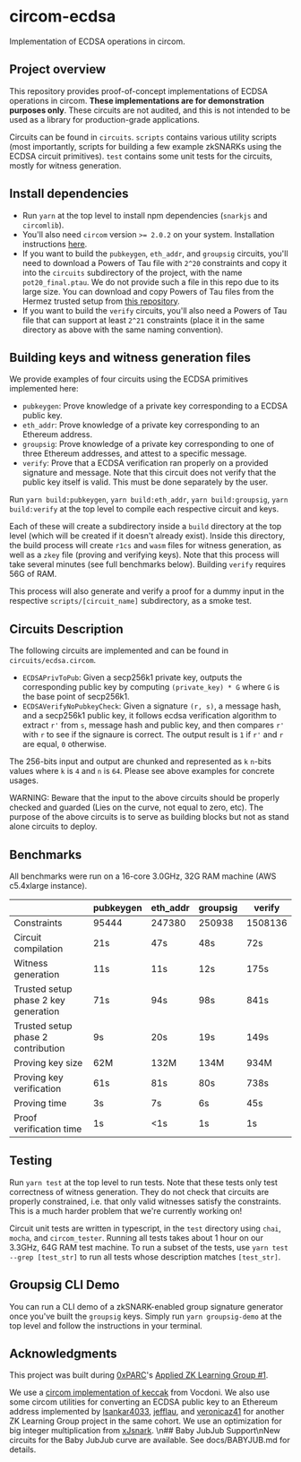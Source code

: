 # circom-ecdsa

Implementation of ECDSA operations in circom.

## Project overview

This repository provides proof-of-concept implementations of ECDSA operations in circom. **These implementations are for demonstration purposes only**.  These circuits are not audited, and this is not intended to be used as a library for production-grade applications.

Circuits can be found in `circuits`. `scripts` contains various utility scripts (most importantly, scripts for building a few example zkSNARKs using the ECDSA circuit primitives). `test` contains some unit tests for the circuits, mostly for witness generation.

## Install dependencies

- Run `yarn` at the top level to install npm dependencies (`snarkjs` and `circomlib`).
- You'll also need `circom` version `>= 2.0.2` on your system. Installation instructions [here](https://docs.circom.io/getting-started/installation/).
- If you want to build the `pubkeygen`, `eth_addr`, and `groupsig` circuits, you'll need to download a Powers of Tau file with `2^20` constraints and copy it into the `circuits` subdirectory of the project, with the name `pot20_final.ptau`. We do not provide such a file in this repo due to its large size. You can download and copy Powers of Tau files from the Hermez trusted setup from [this repository](https://github.com/iden3/snarkjs#7-prepare-phase-2).
- If you want to build the `verify` circuits, you'll also need a Powers of Tau file that can support at least `2^21` constraints (place it in the same directory as above with the same naming convention).

## Building keys and witness generation files

We provide examples of four circuits using the ECDSA primitives implemented here:
- `pubkeygen`: Prove knowledge of a private key corresponding to a ECDSA public key.
- `eth_addr`: Prove knowledge of a private key corresponding to an Ethereum address.
- `groupsig`: Prove knowledge of a private key corresponding to one of three Ethereum addresses, and attest to a specific message.
- `verify`: Prove that a ECDSA verification ran properly on a provided signature and message. Note that this circuit does not verify that the public key itself is valid. This must be done separately by the user.

Run `yarn build:pubkeygen`, `yarn build:eth_addr`, `yarn build:groupsig`, `yarn build:verify` at the top level to compile each respective circuit and keys.

Each of these will create a subdirectory inside a `build` directory at the top level (which will be created if it doesn't already exist). Inside this directory, the build process will create `r1cs` and `wasm` files for witness generation, as well as a `zkey` file (proving and verifying keys). Note that this process will take several minutes (see full benchmarks below).  Building `verify` requires 56G of RAM.

This process will also generate and verify a proof for a dummy input in the respective `scripts/[circuit_name]` subdirectory, as a smoke test.

## Circuits Description

The following circuits are implemented and can be found in `circuits/ecdsa.circom`.
* `ECDSAPrivToPub`: Given a secp256k1 private key, outputs the corresponding public key by computing `(private_key) * G` where `G` is the base point of secp256k1.
* `ECDSAVerifyNoPubkeyCheck`: Given a signature `(r, s)`, a message hash, and a secp256k1 public key, it follows ecdsa verification algorithm to extract `r'` from `s`, message hash and public key, and then compares `r'` with `r` to see if the signaure is correct. The output result is `1` if `r'` and `r` are equal, `0` otherwise.

The 256-bits input and output are chunked and represented as `k` `n`-bits values where `k` is `4` and `n` is `64`. Please see above examples for concrete usages.

WARNING: Beware that the input to the above circuits should be properly checked and guarded (Lies on the curve, not equal to zero, etc). The purpose of the above circuits is to serve as building blocks but not as stand alone circuits to deploy.

## Benchmarks

All benchmarks were run on a 16-core 3.0GHz, 32G RAM machine (AWS c5.4xlarge instance).

||pubkeygen|eth_addr|groupsig|verify|
|---|---|---|---|---|
|Constraints                          |95444 |247380 |250938 |1508136 |
|Circuit compilation                  |21s   |47s    |48s    |72s     |
|Witness generation                   |11s   |11s    |12s    |175s    |
|Trusted setup phase 2 key generation |71s   |94s    |98s    |841s    |
|Trusted setup phase 2 contribution   |9s    |20s    |19s    |149s    |
|Proving key size                     |62M   |132M   |134M   |934M    |
|Proving key verification             |61s   |81s    |80s    |738s    |
|Proving time                         |3s    |7s     |6s     |45s     |
|Proof verification time              |1s    |<1s    |1s     |1s      |

## Testing

Run `yarn test` at the top level to run tests. Note that these tests only test correctness of witness generation.  They do not check that circuits are properly constrained, i.e. that only valid witnesses satisfy the constraints.  This is a much harder problem that we're currently working on!

Circuit unit tests are written in typescript, in the `test` directory using `chai`, `mocha`, and `circom_tester`.  Running all tests takes about 1 hour on our 3.3GHz, 64G RAM test machine. To run a subset of the tests, use `yarn test --grep [test_str]` to run all tests whose description matches `[test_str]`.

## Groupsig CLI Demo

You can run a CLI demo of a zkSNARK-enabled group signature generator once you've built the `groupsig` keys. Simply run `yarn groupsig-demo` at the top level and follow the instructions in your terminal.

## Acknowledgments

This project was built during [0xPARC](http://0xparc.org/)'s [Applied ZK Learning Group #1](https://0xparc.org/blog/zk-learning-group).

We use a [circom implementation of keccak](https://github.com/vocdoni/keccak256-circom) from Vocdoni. We also use some circom utilities for converting an ECDSA public key to an Ethereum address implemented by [lsankar4033](https://github.com/lsankar4033), [jefflau](https://github.com/jefflau), and [veronicaz41](https://github.com/veronicaz41) for another ZK Learning Group project in the same cohort.  We use an optimization for big integer multiplication from [xJsnark](https://github.com/akosba/xjsnark).
\n## Baby JubJub Support\nNew circuits for the Baby JubJub curve are available. See docs/BABYJUB.md for details.
